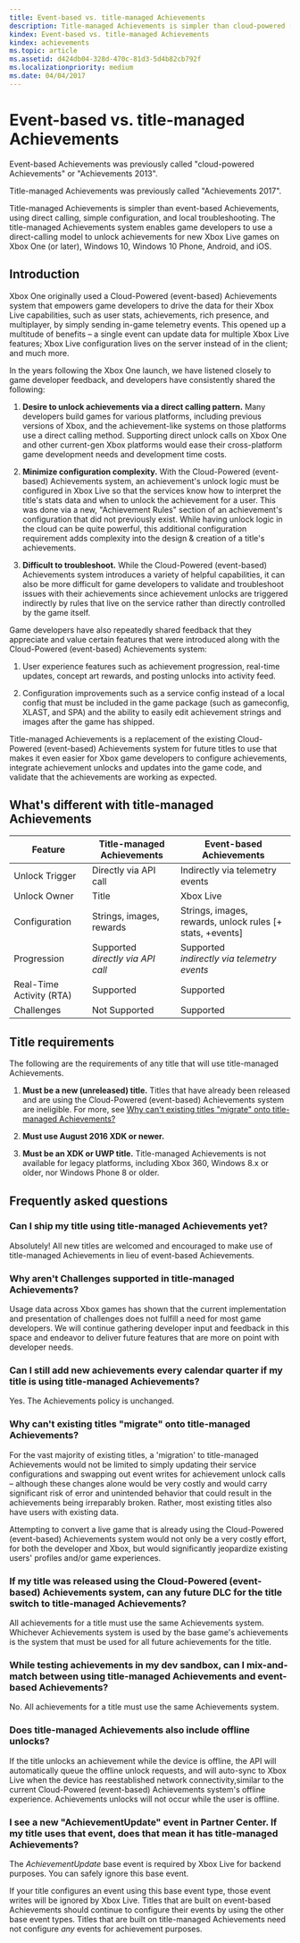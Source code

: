 ```yaml
---
title: Event-based vs. title-managed Achievements
description: Title-managed Achievements is simpler than cloud-powered (event-based) Achievements, using direct calling, simple configuration, and local troubleshooting.
kindex: Event-based vs. title-managed Achievements
kindex: achievements
ms.topic: article
ms.assetid: d424db04-328d-470c-81d3-5d4b82cb792f
ms.localizationpriority: medium
ms.date: 04/04/2017
---
```


# Event-based vs. title-managed Achievements

Event-based Achievements was previously called "cloud-powered Achievements" or "Achievements 2013".

Title-managed Achievements was previously called "Achievements 2017".

Title-managed Achievements is simpler than event-based Achievements, using direct calling, simple configuration, and local troubleshooting.
The title-managed Achievements system enables game developers to use a direct-calling model to unlock achievements for new Xbox Live games on Xbox One (or later), Windows 10, Windows 10 Phone, Android, and iOS.


## Introduction

Xbox One originally used a Cloud-Powered (event-based) Achievements system that empowers game developers to drive the data for their Xbox Live capabilities, such as user stats, achievements, rich presence, and multiplayer, by simply sending in-game telemetry events. This opened up a multitude of benefits – a single event can update data for multiple Xbox Live features; Xbox Live configuration lives on the server instead of in the client; and much more.

In the years following the Xbox One launch, we have listened closely to game developer feedback, and developers have consistently shared the following:

1.  **Desire to unlock achievements via a direct calling pattern.**
    Many developers build games for various platforms, including previous versions of Xbox, and the achievement-like systems on those platforms use a direct calling method.
    Supporting direct unlock calls on Xbox One and other current-gen Xbox platforms would ease their cross-platform game development needs and development time costs.

2.  **Minimize configuration complexity.**
    With the Cloud-Powered (event-based) Achievements system, an achievement's unlock logic must be configured in Xbox Live so that the services know how to interpret the title's stats data and when to unlock the achievement for a user.
    This was done via a new, "Achievement Rules" section of an achievement's configuration that did not previously exist.
    While having unlock logic in the cloud can be quite powerful, this additional configuration requirement adds complexity into the design & creation of a title's achievements.

3.  **Difficult to troubleshoot.**
    While the Cloud-Powered (event-based) Achievements system introduces a variety of helpful capabilities, it can also be more difficult for game developers to validate and troubleshoot issues with their achievements since achievement unlocks are triggered indirectly by rules that live on the service rather than directly controlled by the game itself.

Game developers have also repeatedly shared feedback that they appreciate and value certain features that were introduced along with the Cloud-Powered (event-based) Achievements system:

1.  User experience features such as achievement progression, real-time updates, concept art rewards, and posting unlocks into activity feed.

2.  Configuration improvements such as a service config instead of a local config that must be included in the game package (such as gameconfig, XLAST, and SPA) and the ability to easily edit achievement strings and images after the game has shipped.

Title-managed Achievements is a replacement of the existing Cloud-Powered (event-based) Achievements system for future titles to use that makes it even easier for Xbox game developers to configure achievements, integrate achievement unlocks and updates into the game code, and validate that the achievements are working as expected.


## What's different with title-managed Achievements

| Feature | Title-managed Achievements | Event-based Achievements |
|--------------------------|---------------------------------------|----------------------------------------|
| Unlock Trigger           | Directly via API call                 | Indirectly via telemetry events        |
| Unlock Owner             | Title                                 | Xbox Live                              |
| Configuration            | Strings, images, rewards              | Strings, images, rewards, unlock rules  \[+ stats, +events\]                    |
| Progression              | Supported <br>*directly via API call*                | Supported <br> *indirectly via telemetry events*       |
| Real-Time Activity (RTA) | Supported                             | Supported                              |
| Challenges               | Not Supported   | Supported                      |


## Title requirements

The following are the requirements of any title that will use title-managed Achievements.

1.  **Must be a new (unreleased) title.** Titles that have already been released and are using the Cloud-Powered (event-based) Achievements system are ineligible. For more, see [Why can't existing titles "migrate" onto title-managed Achievements?](#_Why_cant_existing)

2.  **Must use August 2016 XDK or newer.**

3.  **Must be an XDK or UWP title.** Title-managed Achievements is not available for legacy platforms, including Xbox 360, Windows 8.x or older, nor Windows Phone 8 or older.


## Frequently asked questions


### <span id="_Why_are_Challenges" class="anchor"></span>Can I ship my title using title-managed Achievements yet?

Absolutely! All new titles are welcomed and encouraged to make use of title-managed Achievements in lieu of event-based Achievements.


### Why aren't Challenges supported in title-managed Achievements?

Usage data across Xbox games has shown that the current implementation and presentation of challenges does not fulfill a need for most game developers.
We will continue gathering developer input and feedback in this space and endeavor to deliver future features that are more on point with developer needs.



### Can I still add new achievements every calendar quarter if my title is using title-managed Achievements?

Yes. The Achievements policy is unchanged.


### <span id="_Why_cant_existing" class="anchor"></span>Why can't existing titles "migrate" onto title-managed Achievements?

For the vast majority of existing titles, a 'migration' to title-managed Achievements would not be limited to simply updating their service configurations and swapping out event writes for achievement unlock calls – although these changes alone would be very costly and would carry significant risk of error and unintended behavior that could result in the achievements being irreparably broken.
Rather, most existing titles also have users with existing data.

Attempting to convert a live game that is already using the Cloud-Powered (event-based) Achievements system would not only be a very costly effort, for both the developer and Xbox, but would significantly jeopardize existing users' profiles and/or game experiences.


### If my title was released using the Cloud-Powered (event-based) Achievements system, can any future DLC for the title switch to title-managed Achievements?

All achievements for a title must use the same Achievements system.
Whichever Achievements system is used by the base game's achievements is the system that must be used for all future achievements for the title.


### While testing achievements in my dev sandbox, can I mix-and-match between using title-managed Achievements and event-based Achievements?

No. All achievements for a title must use the same Achievements system.


### Does title-managed Achievements also include offline unlocks?

If the title unlocks an achievement while the device is offline, the API will automatically queue the offline unlock requests, and will auto-sync to Xbox Live when the device has reestablished network connectivity,similar to the current Cloud-Powered (event-based) Achievements system's offline experience.
Achievements unlocks will not occur while the user is offline.


### I see a new "AchievementUpdate" event in Partner Center. If my title uses that event, does that mean it has title-managed Achievements?

The *AchievementUpdate* base event is required by Xbox Live for backend purposes.
You can safely ignore this base event.

If your title configures an event using this base event type, those event writes will be ignored by Xbox Live.
Titles that are built on event-based Achievements should continue to configure their events by using the other base event types.
Titles that are built on title-managed Achievements need not configure *any* events for achievement purposes.
